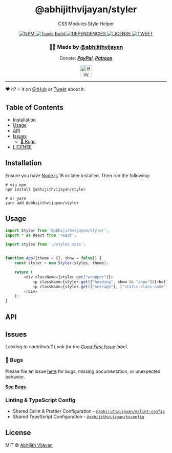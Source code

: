 <h1 align="center">@abhijithvijayan/styler</h1>
<p align="center">CSS Modules Style Helper</p>
<div align="center">
  <a href="https://www.npmjs.com/package/@abhijithvijayan/styler">
    <img src="https://img.shields.io/npm/v/@abhijithvijayan/styler" alt="NPM" />
  </a>
  <a href="https://travis-ci.com/abhijithvijayan/styler">
    <img src="https://travis-ci.com/abhijithvijayan/styler.svg?branch=main" alt="Travis Build" />
  </a>
  <a href="https://david-dm.org/abhijithvijayan/styler">
    <img src="https://img.shields.io/david/abhijithvijayan/styler.svg?colorB=orange" alt="DEPENDENCIES" />
  </a>
  <a href="https://github.com/abhijithvijayan/styler/blob/main/license">
    <img src="https://img.shields.io/github/license/abhijithvijayan/styler.svg" alt="LICENSE" />
  </a>
  <a href="https://twitter.com/intent/tweet?text=Check%20out%20%40abhijithvijayan%2Fstyler%21%20by%20%40_abhijithv%0A%0ACSS%20Modules%20Style%20Helper%0Ahttps%3A%2F%2Fgithub.com%2Fabhijithvijayan%2Fstyler%0A%0A%23css%20%23scss%20%23sass%20%23modules%20%23styler%20%23util">
     <img src="https://img.shields.io/twitter/url/http/shields.io.svg?style=social" alt="TWEET" />
  </a>
</div>
<h3 align="center">🙋‍♂️ Made by <a href="https://twitter.com/_abhijithv">@abhijithvijayan</a></h3>
<p align="center">
  Donate:
  <a href="https://www.paypal.me/iamabhijithvijayan" target='_blank'><i><b>PayPal</b></i></a>,
  <a href="https://www.patreon.com/abhijithvijayan" target='_blank'><i><b>Patreon</b></i></a>
</p>
<p align="center">
  <a href='https://www.buymeacoffee.com/abhijithvijayan' target='_blank'>
    <img height='36' style='border:0px;height:36px;' src='https://bmc-cdn.nyc3.digitaloceanspaces.com/BMC-button-images/custom_images/orange_img.png' border='0' alt='Buy Me a Coffee' />
  </a>
</p>
<hr />

❤️ it? ⭐️ it on [GitHub](https://github.com/abhijithvijayan/styler/stargazers) or [Tweet](https://twitter.com/intent/tweet?text=Check%20out%20%40abhijithvijayan%2Fstyler%21%20by%20%40_abhijithv%0A%0ACSS%20Modules%20Style%20Helper%0Ahttps%3A%2F%2Fgithub.com%2Fabhijithvijayan%2Fstyler%0A%0A%23css%20%23scss%20%23sass%20%23modules%20%23styler%20%23util) about it.

## Table of Contents

- [Installation](#installation)
- [Usage](#usage)
- [API](#api)
- [Issues](#issues)
	- [🐛 Bugs](#-bugs)
- [LICENSE](#license)

## Installation

Ensure you have [Node.js](https://nodejs.org) 18 or later installed. Then run the following:

```
# via npm
npm install @abhijithvijayan/styler

# or yarn
yarn add @abhijithvijayan/styler
```

## Usage

```js
import Styler from '@abhijithvijayan/styler';
import * as React from 'react';

import styles from './styles.scss';


function App({theme = {}, show = false}) {
	const styler = new Styler(styles, theme);

	return (
		<div className={styler.get("wrapper")}>
			<p className={styler.get(["heading", show && "show"])}>hello world</p>
			<p className={styler.get(["message"], ["static-class-name"])}>new message</p>
		</div>
	);
}
```

## API

## Issues

_Looking to contribute? Look for the [Good First Issue](https://github.com/abhijithvijayan/styler/issues?q=is%3Aissue+is%3Aopen+sort%3Aupdated-desc+label%3A%22good+first+issue%22)
label._

### 🐛 Bugs

Please file an issue [here](https://github.com/abhijithvijayan/styler/issues/new) for bugs, missing documentation, or unexpected behavior.

[**See Bugs**](https://github.com/abhijithvijayan/styler/issues?q=is%3Aissue+is%3Aopen+sort%3Aupdated-desc+label%3A%22type%3A+bug%22)

### Linting & TypeScript Config

- Shared Eslint & Prettier Configuration - [`@abhijithvijayan/eslint-config`](https://www.npmjs.com/package/@abhijithvijayan/eslint-config)
- Shared TypeScript Configuration - [`@abhijithvijayan/tsconfig`](https://www.npmjs.com/package/@abhijithvijayan/tsconfig)

## License

MIT © [Abhijith Vijayan](https://abhijithvijayan.in)
